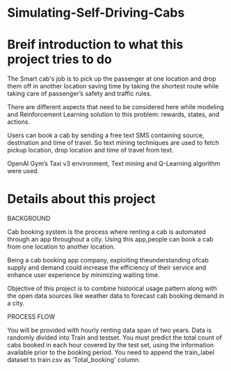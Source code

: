 # Simulating-Self-Driving-Cabs
# Breif introduction to what this project tries to do

The Smart cab's job is to pick up the passenger at one location and drop them off in another location saving time by taking the shortest route while taking care of passenger’s safety and traffic rules.

There are different aspects that need to be considered here while modeling and Reinforcement Learning solution to this problem: rewards, states, and actions.

Users can book a cab by sending a free text SMS containing source, destination and time of travel. So text mining techniques are used to fetch pickup location, drop location and time of travel from text.

OpenAI Gym’s Taxi v3 environment, Text mining and Q-Learning algorithm were used.

# Details about this project

BACKGROUND 

Cab booking system is the process where renting a cab is automated through an app throughout a city. Using this app,people can book a cab from one location to another location.

Being a cab booking app company, exploiting theunderstanding ofcab supply and demand could increase the efficiency of their service and enhance user experience by minimizing waiting time.

Objective of this project is to combine historical usage pattern along with the open data sources like weather data to forecast cab booking demand in a city.

PROCESS FLOW

You will be provided with hourly renting data span of two years. Data is randomly divided into Train and  testset.
You must predict the total count of cabs booked in each hour covered by the test set, using the information available prior to the booking period.
You need to append the train_label dataset to train.csv as ‘Total_booking’ column.



